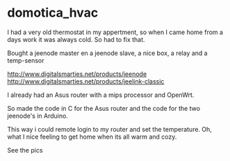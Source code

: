 # domotica_hvac

I had a very old thermostat in my appertment, so when I came home from a days work it was always cold.
So had to fix that.

Bought a jeenode master en a jeenode slave, a nice box, a relay and a temp-sensor

http://www.digitalsmarties.net/products/jeenode
http://www.digitalsmarties.net/products/jeelink-classic

I already had an Asus router with a mips processor and OpenWrt.

So made the code in C for the Asus router and the code for the two jeenode's in Arduino.

This way i could remote login to my router and set the temperature.
Oh, what I nice feeling to get home when its all warm and cozy.

See the pics
